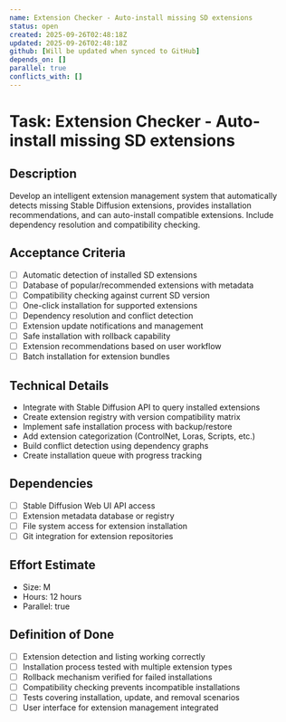 ```yaml
---
name: Extension Checker - Auto-install missing SD extensions
status: open
created: 2025-09-26T02:48:18Z
updated: 2025-09-26T02:48:18Z
github: [Will be updated when synced to GitHub]
depends_on: []
parallel: true
conflicts_with: []
---
```


# Task: Extension Checker - Auto-install missing SD extensions

## Description
Develop an intelligent extension management system that automatically detects missing Stable Diffusion extensions, provides installation recommendations, and can auto-install compatible extensions. Include dependency resolution and compatibility checking.

## Acceptance Criteria
- [ ] Automatic detection of installed SD extensions
- [ ] Database of popular/recommended extensions with metadata
- [ ] Compatibility checking against current SD version
- [ ] One-click installation for supported extensions
- [ ] Dependency resolution and conflict detection
- [ ] Extension update notifications and management
- [ ] Safe installation with rollback capability
- [ ] Extension recommendations based on user workflow
- [ ] Batch installation for extension bundles

## Technical Details
- Integrate with Stable Diffusion API to query installed extensions
- Create extension registry with version compatibility matrix
- Implement safe installation process with backup/restore
- Add extension categorization (ControlNet, Loras, Scripts, etc.)
- Build conflict detection using dependency graphs
- Create installation queue with progress tracking

## Dependencies
- [ ] Stable Diffusion Web UI API access
- [ ] Extension metadata database or registry
- [ ] File system access for extension installation
- [ ] Git integration for extension repositories

## Effort Estimate
- Size: M
- Hours: 12 hours
- Parallel: true

## Definition of Done
- [ ] Extension detection and listing working correctly
- [ ] Installation process tested with multiple extension types
- [ ] Rollback mechanism verified for failed installations
- [ ] Compatibility checking prevents incompatible installations
- [ ] Tests covering installation, update, and removal scenarios
- [ ] User interface for extension management integrated